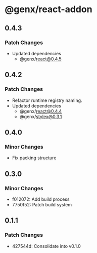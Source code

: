 # @genx/react-addon

## 0.4.3

### Patch Changes

-   Updated dependencies
    -   @genx/react@0.4.5

## 0.4.2

### Patch Changes

-   Refactor runtime registry naming.
-   Updated dependencies
    -   @genx/react@0.4.4
    -   @genx/stylex@0.3.1

## 0.4.0

### Minor Changes

-   Fix packing structure

## 0.3.0

### Minor Changes

-   f012072: Add build process
-   7750f52: Patch build system

## 0.1.1

### Patch Changes

-   427544d: Consolidate into v0.1.0
